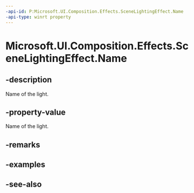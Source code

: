 ```yaml
---
-api-id: P:Microsoft.UI.Composition.Effects.SceneLightingEffect.Name
-api-type: winrt property
---
```


<!-- Property syntax
public string Name { get;  set; }
-->

# Microsoft.UI.Composition.Effects.SceneLightingEffect.Name

## -description
Name of the light.

## -property-value
Name of the light.

## -remarks

## -examples

## -see-also
